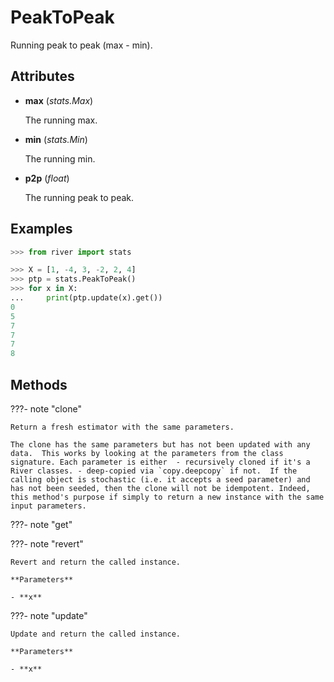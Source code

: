 # PeakToPeak

Running peak to peak (max - min).




## Attributes

- **max** (*stats.Max*)

    The running max.

- **min** (*stats.Min*)

    The running min.

- **p2p** (*float*)

    The running peak to peak.


## Examples

```python
>>> from river import stats

>>> X = [1, -4, 3, -2, 2, 4]
>>> ptp = stats.PeakToPeak()
>>> for x in X:
...     print(ptp.update(x).get())
0
5
7
7
7
8
```

## Methods

???- note "clone"

    Return a fresh estimator with the same parameters.

    The clone has the same parameters but has not been updated with any data.  This works by looking at the parameters from the class signature. Each parameter is either  - recursively cloned if it's a River classes. - deep-copied via `copy.deepcopy` if not.  If the calling object is stochastic (i.e. it accepts a seed parameter) and has not been seeded, then the clone will not be idempotent. Indeed, this method's purpose if simply to return a new instance with the same input parameters.

    
???- note "get"

???- note "revert"

    Revert and return the called instance.

    **Parameters**

    - **x**    
    
???- note "update"

    Update and return the called instance.

    **Parameters**

    - **x**    
    
